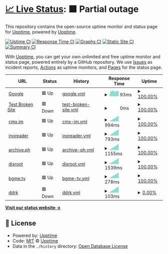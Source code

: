 # [📈 Live Status](https://upptime.github.io/upptime): <!--live status--> **🟧 Partial outage**

This repository contains the open-source uptime monitor and status page for [Upptime](https://upptime.js.org), powered by [Upptime](https://github.com/upptime/upptime).

[![Uptime CI](https://github.com/nanbowaner/upptime/workflows/Uptime%20CI/badge.svg)](https://github.com/nanbowaner/upptime/actions?query=workflow%3A%22Uptime+CI%22)
[![Response Time CI](https://github.com/nanbowaner/upptime/workflows/Response%20Time%20CI/badge.svg)](https://github.com/nanbowaner/upptime/actions?query=workflow%3A%22Response+Time+CI%22)
[![Graphs CI](https://github.com/nanbowaner/upptime/workflows/Graphs%20CI/badge.svg)](https://github.com/nanbowaner/upptime/actions?query=workflow%3A%22Graphs+CI%22)
[![Static Site CI](https://github.com/nanbowaner/upptime/workflows/Static%20Site%20CI/badge.svg)](https://github.com/nanbowaner/upptime/actions?query=workflow%3A%22Static+Site+CI%22)
[![Summary CI](https://github.com/nanbowaner/upptime/workflows/Summary%20CI/badge.svg)](https://github.com/nanbowaner/upptime/actions?query=workflow%3A%22Summary+CI%22)

With [Upptime](https://upptime.js.org), you can get your own unlimited and free uptime monitor and status page, powered entirely by a GitHub repository. We use [Issues](https://github.com/upptime/upptime/issues) as incident reports, [Actions](https://github.com/nanbowaner/upptime/actions) as uptime monitors, and [Pages](https://upptime.github.io/upptime) for the status page.

<!--start: status pages-->
<!-- This summary is generated by Upptime (https://github.com/upptime/upptime) -->
<!-- Do not edit this manually, your changes will be overwritten -->
<!-- prettier-ignore -->
| URL | Status | History | Response Time | Uptime |
| --- | ------ | ------- | ------------- | ------ |
| <img alt="" src="https://favicons.githubusercontent.com/www.google.com" height="13"> [Google](https://www.google.com) | 🟩 Up | [google.yml](https://github.com/nanbowaner/upptime/commits/HEAD/history/google.yml) | <details><summary><img alt="Response time graph" src="./graphs/google/response-time-week.png" height="20"> 93ms</summary><br><a href="https://nanbowaner.github.io/upptime/history/google"><img alt="Response time 93" src="https://img.shields.io/endpoint?url=https%3A%2F%2Fraw.githubusercontent.com%2Fnanbowaner%2Fupptime%2FHEAD%2Fapi%2Fgoogle%2Fresponse-time.json"></a><br><a href="https://nanbowaner.github.io/upptime/history/google"><img alt="24-hour response time 112" src="https://img.shields.io/endpoint?url=https%3A%2F%2Fraw.githubusercontent.com%2Fnanbowaner%2Fupptime%2FHEAD%2Fapi%2Fgoogle%2Fresponse-time-day.json"></a><br><a href="https://nanbowaner.github.io/upptime/history/google"><img alt="7-day response time 93" src="https://img.shields.io/endpoint?url=https%3A%2F%2Fraw.githubusercontent.com%2Fnanbowaner%2Fupptime%2FHEAD%2Fapi%2Fgoogle%2Fresponse-time-week.json"></a><br><a href="https://nanbowaner.github.io/upptime/history/google"><img alt="30-day response time 93" src="https://img.shields.io/endpoint?url=https%3A%2F%2Fraw.githubusercontent.com%2Fnanbowaner%2Fupptime%2FHEAD%2Fapi%2Fgoogle%2Fresponse-time-month.json"></a><br><a href="https://nanbowaner.github.io/upptime/history/google"><img alt="1-year response time 93" src="https://img.shields.io/endpoint?url=https%3A%2F%2Fraw.githubusercontent.com%2Fnanbowaner%2Fupptime%2FHEAD%2Fapi%2Fgoogle%2Fresponse-time-year.json"></a></details> | <details><summary><a href="https://nanbowaner.github.io/upptime/history/google">100.00%</a></summary><a href="https://nanbowaner.github.io/upptime/history/google"><img alt="All-time uptime 100.00%" src="https://img.shields.io/endpoint?url=https%3A%2F%2Fraw.githubusercontent.com%2Fnanbowaner%2Fupptime%2FHEAD%2Fapi%2Fgoogle%2Fuptime.json"></a><br><a href="https://nanbowaner.github.io/upptime/history/google"><img alt="24-hour uptime 100.00%" src="https://img.shields.io/endpoint?url=https%3A%2F%2Fraw.githubusercontent.com%2Fnanbowaner%2Fupptime%2FHEAD%2Fapi%2Fgoogle%2Fuptime-day.json"></a><br><a href="https://nanbowaner.github.io/upptime/history/google"><img alt="7-day uptime 100.00%" src="https://img.shields.io/endpoint?url=https%3A%2F%2Fraw.githubusercontent.com%2Fnanbowaner%2Fupptime%2FHEAD%2Fapi%2Fgoogle%2Fuptime-week.json"></a><br><a href="https://nanbowaner.github.io/upptime/history/google"><img alt="30-day uptime 100.00%" src="https://img.shields.io/endpoint?url=https%3A%2F%2Fraw.githubusercontent.com%2Fnanbowaner%2Fupptime%2FHEAD%2Fapi%2Fgoogle%2Fuptime-month.json"></a><br><a href="https://nanbowaner.github.io/upptime/history/google"><img alt="1-year uptime 100.00%" src="https://img.shields.io/endpoint?url=https%3A%2F%2Fraw.githubusercontent.com%2Fnanbowaner%2Fupptime%2FHEAD%2Fapi%2Fgoogle%2Fuptime-year.json"></a></details>
| <img alt="" src="https://favicons.githubusercontent.com/thissitedoesnotexist.koj.co" height="13"> [Test Broken Site](https://thissitedoesnotexist.koj.co) | 🟥 Down | [test-broken-site.yml](https://github.com/nanbowaner/upptime/commits/HEAD/history/test-broken-site.yml) | <details><summary><img alt="Response time graph" src="./graphs/test-broken-site/response-time-week.png" height="20"> 0ms</summary><br><a href="https://nanbowaner.github.io/upptime/history/test-broken-site"><img alt="Response time 0" src="https://img.shields.io/endpoint?url=https%3A%2F%2Fraw.githubusercontent.com%2Fnanbowaner%2Fupptime%2FHEAD%2Fapi%2Ftest-broken-site%2Fresponse-time.json"></a><br><a href="https://nanbowaner.github.io/upptime/history/test-broken-site"><img alt="24-hour response time 0" src="https://img.shields.io/endpoint?url=https%3A%2F%2Fraw.githubusercontent.com%2Fnanbowaner%2Fupptime%2FHEAD%2Fapi%2Ftest-broken-site%2Fresponse-time-day.json"></a><br><a href="https://nanbowaner.github.io/upptime/history/test-broken-site"><img alt="7-day response time 0" src="https://img.shields.io/endpoint?url=https%3A%2F%2Fraw.githubusercontent.com%2Fnanbowaner%2Fupptime%2FHEAD%2Fapi%2Ftest-broken-site%2Fresponse-time-week.json"></a><br><a href="https://nanbowaner.github.io/upptime/history/test-broken-site"><img alt="30-day response time 0" src="https://img.shields.io/endpoint?url=https%3A%2F%2Fraw.githubusercontent.com%2Fnanbowaner%2Fupptime%2FHEAD%2Fapi%2Ftest-broken-site%2Fresponse-time-month.json"></a><br><a href="https://nanbowaner.github.io/upptime/history/test-broken-site"><img alt="1-year response time 0" src="https://img.shields.io/endpoint?url=https%3A%2F%2Fraw.githubusercontent.com%2Fnanbowaner%2Fupptime%2FHEAD%2Fapi%2Ftest-broken-site%2Fresponse-time-year.json"></a></details> | <details><summary><a href="https://nanbowaner.github.io/upptime/history/test-broken-site">100.00%</a></summary><a href="https://nanbowaner.github.io/upptime/history/test-broken-site"><img alt="All-time uptime 100.00%" src="https://img.shields.io/endpoint?url=https%3A%2F%2Fraw.githubusercontent.com%2Fnanbowaner%2Fupptime%2FHEAD%2Fapi%2Ftest-broken-site%2Fuptime.json"></a><br><a href="https://nanbowaner.github.io/upptime/history/test-broken-site"><img alt="24-hour uptime 100.00%" src="https://img.shields.io/endpoint?url=https%3A%2F%2Fraw.githubusercontent.com%2Fnanbowaner%2Fupptime%2FHEAD%2Fapi%2Ftest-broken-site%2Fuptime-day.json"></a><br><a href="https://nanbowaner.github.io/upptime/history/test-broken-site"><img alt="7-day uptime 100.00%" src="https://img.shields.io/endpoint?url=https%3A%2F%2Fraw.githubusercontent.com%2Fnanbowaner%2Fupptime%2FHEAD%2Fapi%2Ftest-broken-site%2Fuptime-week.json"></a><br><a href="https://nanbowaner.github.io/upptime/history/test-broken-site"><img alt="30-day uptime 100.00%" src="https://img.shields.io/endpoint?url=https%3A%2F%2Fraw.githubusercontent.com%2Fnanbowaner%2Fupptime%2FHEAD%2Fapi%2Ftest-broken-site%2Fuptime-month.json"></a><br><a href="https://nanbowaner.github.io/upptime/history/test-broken-site"><img alt="1-year uptime 100.00%" src="https://img.shields.io/endpoint?url=https%3A%2F%2Fraw.githubusercontent.com%2Fnanbowaner%2Fupptime%2FHEAD%2Fapi%2Ftest-broken-site%2Fuptime-year.json"></a></details>
| <img alt="" src="https://favicons.githubusercontent.com/m.cmx.im" height="13"> [cmx.im](https://m.cmx.im) | 🟩 Up | [cmx-im.yml](https://github.com/nanbowaner/upptime/commits/HEAD/history/cmx-im.yml) | <details><summary><img alt="Response time graph" src="./graphs/cmx-im/response-time-week.png" height="20"> 994ms</summary><br><a href="https://nanbowaner.github.io/upptime/history/cmx-im"><img alt="Response time 994" src="https://img.shields.io/endpoint?url=https%3A%2F%2Fraw.githubusercontent.com%2Fnanbowaner%2Fupptime%2FHEAD%2Fapi%2Fcmx-im%2Fresponse-time.json"></a><br><a href="https://nanbowaner.github.io/upptime/history/cmx-im"><img alt="24-hour response time 994" src="https://img.shields.io/endpoint?url=https%3A%2F%2Fraw.githubusercontent.com%2Fnanbowaner%2Fupptime%2FHEAD%2Fapi%2Fcmx-im%2Fresponse-time-day.json"></a><br><a href="https://nanbowaner.github.io/upptime/history/cmx-im"><img alt="7-day response time 994" src="https://img.shields.io/endpoint?url=https%3A%2F%2Fraw.githubusercontent.com%2Fnanbowaner%2Fupptime%2FHEAD%2Fapi%2Fcmx-im%2Fresponse-time-week.json"></a><br><a href="https://nanbowaner.github.io/upptime/history/cmx-im"><img alt="30-day response time 994" src="https://img.shields.io/endpoint?url=https%3A%2F%2Fraw.githubusercontent.com%2Fnanbowaner%2Fupptime%2FHEAD%2Fapi%2Fcmx-im%2Fresponse-time-month.json"></a><br><a href="https://nanbowaner.github.io/upptime/history/cmx-im"><img alt="1-year response time 994" src="https://img.shields.io/endpoint?url=https%3A%2F%2Fraw.githubusercontent.com%2Fnanbowaner%2Fupptime%2FHEAD%2Fapi%2Fcmx-im%2Fresponse-time-year.json"></a></details> | <details><summary><a href="https://nanbowaner.github.io/upptime/history/cmx-im">100.00%</a></summary><a href="https://nanbowaner.github.io/upptime/history/cmx-im"><img alt="All-time uptime 100.00%" src="https://img.shields.io/endpoint?url=https%3A%2F%2Fraw.githubusercontent.com%2Fnanbowaner%2Fupptime%2FHEAD%2Fapi%2Fcmx-im%2Fuptime.json"></a><br><a href="https://nanbowaner.github.io/upptime/history/cmx-im"><img alt="24-hour uptime 100.00%" src="https://img.shields.io/endpoint?url=https%3A%2F%2Fraw.githubusercontent.com%2Fnanbowaner%2Fupptime%2FHEAD%2Fapi%2Fcmx-im%2Fuptime-day.json"></a><br><a href="https://nanbowaner.github.io/upptime/history/cmx-im"><img alt="7-day uptime 100.00%" src="https://img.shields.io/endpoint?url=https%3A%2F%2Fraw.githubusercontent.com%2Fnanbowaner%2Fupptime%2FHEAD%2Fapi%2Fcmx-im%2Fuptime-week.json"></a><br><a href="https://nanbowaner.github.io/upptime/history/cmx-im"><img alt="30-day uptime 100.00%" src="https://img.shields.io/endpoint?url=https%3A%2F%2Fraw.githubusercontent.com%2Fnanbowaner%2Fupptime%2FHEAD%2Fapi%2Fcmx-im%2Fuptime-month.json"></a><br><a href="https://nanbowaner.github.io/upptime/history/cmx-im"><img alt="1-year uptime 100.00%" src="https://img.shields.io/endpoint?url=https%3A%2F%2Fraw.githubusercontent.com%2Fnanbowaner%2Fupptime%2FHEAD%2Fapi%2Fcmx-im%2Fuptime-year.json"></a></details>
| <img alt="" src="https://favicons.githubusercontent.com/www.inoreader.com" height="13"> [inoreader](https://www.inoreader.com) | 🟩 Up | [inoreader.yml](https://github.com/nanbowaner/upptime/commits/HEAD/history/inoreader.yml) | <details><summary><img alt="Response time graph" src="./graphs/inoreader/response-time-week.png" height="20"> 793ms</summary><br><a href="https://nanbowaner.github.io/upptime/history/inoreader"><img alt="Response time 793" src="https://img.shields.io/endpoint?url=https%3A%2F%2Fraw.githubusercontent.com%2Fnanbowaner%2Fupptime%2FHEAD%2Fapi%2Finoreader%2Fresponse-time.json"></a><br><a href="https://nanbowaner.github.io/upptime/history/inoreader"><img alt="24-hour response time 793" src="https://img.shields.io/endpoint?url=https%3A%2F%2Fraw.githubusercontent.com%2Fnanbowaner%2Fupptime%2FHEAD%2Fapi%2Finoreader%2Fresponse-time-day.json"></a><br><a href="https://nanbowaner.github.io/upptime/history/inoreader"><img alt="7-day response time 793" src="https://img.shields.io/endpoint?url=https%3A%2F%2Fraw.githubusercontent.com%2Fnanbowaner%2Fupptime%2FHEAD%2Fapi%2Finoreader%2Fresponse-time-week.json"></a><br><a href="https://nanbowaner.github.io/upptime/history/inoreader"><img alt="30-day response time 793" src="https://img.shields.io/endpoint?url=https%3A%2F%2Fraw.githubusercontent.com%2Fnanbowaner%2Fupptime%2FHEAD%2Fapi%2Finoreader%2Fresponse-time-month.json"></a><br><a href="https://nanbowaner.github.io/upptime/history/inoreader"><img alt="1-year response time 793" src="https://img.shields.io/endpoint?url=https%3A%2F%2Fraw.githubusercontent.com%2Fnanbowaner%2Fupptime%2FHEAD%2Fapi%2Finoreader%2Fresponse-time-year.json"></a></details> | <details><summary><a href="https://nanbowaner.github.io/upptime/history/inoreader">100.00%</a></summary><a href="https://nanbowaner.github.io/upptime/history/inoreader"><img alt="All-time uptime 100.00%" src="https://img.shields.io/endpoint?url=https%3A%2F%2Fraw.githubusercontent.com%2Fnanbowaner%2Fupptime%2FHEAD%2Fapi%2Finoreader%2Fuptime.json"></a><br><a href="https://nanbowaner.github.io/upptime/history/inoreader"><img alt="24-hour uptime 100.00%" src="https://img.shields.io/endpoint?url=https%3A%2F%2Fraw.githubusercontent.com%2Fnanbowaner%2Fupptime%2FHEAD%2Fapi%2Finoreader%2Fuptime-day.json"></a><br><a href="https://nanbowaner.github.io/upptime/history/inoreader"><img alt="7-day uptime 100.00%" src="https://img.shields.io/endpoint?url=https%3A%2F%2Fraw.githubusercontent.com%2Fnanbowaner%2Fupptime%2FHEAD%2Fapi%2Finoreader%2Fuptime-week.json"></a><br><a href="https://nanbowaner.github.io/upptime/history/inoreader"><img alt="30-day uptime 100.00%" src="https://img.shields.io/endpoint?url=https%3A%2F%2Fraw.githubusercontent.com%2Fnanbowaner%2Fupptime%2FHEAD%2Fapi%2Finoreader%2Fuptime-month.json"></a><br><a href="https://nanbowaner.github.io/upptime/history/inoreader"><img alt="1-year uptime 100.00%" src="https://img.shields.io/endpoint?url=https%3A%2F%2Fraw.githubusercontent.com%2Fnanbowaner%2Fupptime%2FHEAD%2Fapi%2Finoreader%2Fuptime-year.json"></a></details>
| <img alt="" src="https://favicons.githubusercontent.com/archive.ph" height="13"> [archive.ph](https://archive.ph) | 🟩 Up | [archive-ph.yml](https://github.com/nanbowaner/upptime/commits/HEAD/history/archive-ph.yml) | <details><summary><img alt="Response time graph" src="./graphs/archive-ph/response-time-week.png" height="20"> 1155ms</summary><br><a href="https://nanbowaner.github.io/upptime/history/archive-ph"><img alt="Response time 1155" src="https://img.shields.io/endpoint?url=https%3A%2F%2Fraw.githubusercontent.com%2Fnanbowaner%2Fupptime%2FHEAD%2Fapi%2Farchive-ph%2Fresponse-time.json"></a><br><a href="https://nanbowaner.github.io/upptime/history/archive-ph"><img alt="24-hour response time 1155" src="https://img.shields.io/endpoint?url=https%3A%2F%2Fraw.githubusercontent.com%2Fnanbowaner%2Fupptime%2FHEAD%2Fapi%2Farchive-ph%2Fresponse-time-day.json"></a><br><a href="https://nanbowaner.github.io/upptime/history/archive-ph"><img alt="7-day response time 1155" src="https://img.shields.io/endpoint?url=https%3A%2F%2Fraw.githubusercontent.com%2Fnanbowaner%2Fupptime%2FHEAD%2Fapi%2Farchive-ph%2Fresponse-time-week.json"></a><br><a href="https://nanbowaner.github.io/upptime/history/archive-ph"><img alt="30-day response time 1155" src="https://img.shields.io/endpoint?url=https%3A%2F%2Fraw.githubusercontent.com%2Fnanbowaner%2Fupptime%2FHEAD%2Fapi%2Farchive-ph%2Fresponse-time-month.json"></a><br><a href="https://nanbowaner.github.io/upptime/history/archive-ph"><img alt="1-year response time 1155" src="https://img.shields.io/endpoint?url=https%3A%2F%2Fraw.githubusercontent.com%2Fnanbowaner%2Fupptime%2FHEAD%2Fapi%2Farchive-ph%2Fresponse-time-year.json"></a></details> | <details><summary><a href="https://nanbowaner.github.io/upptime/history/archive-ph">100.00%</a></summary><a href="https://nanbowaner.github.io/upptime/history/archive-ph"><img alt="All-time uptime 100.00%" src="https://img.shields.io/endpoint?url=https%3A%2F%2Fraw.githubusercontent.com%2Fnanbowaner%2Fupptime%2FHEAD%2Fapi%2Farchive-ph%2Fuptime.json"></a><br><a href="https://nanbowaner.github.io/upptime/history/archive-ph"><img alt="24-hour uptime 100.00%" src="https://img.shields.io/endpoint?url=https%3A%2F%2Fraw.githubusercontent.com%2Fnanbowaner%2Fupptime%2FHEAD%2Fapi%2Farchive-ph%2Fuptime-day.json"></a><br><a href="https://nanbowaner.github.io/upptime/history/archive-ph"><img alt="7-day uptime 100.00%" src="https://img.shields.io/endpoint?url=https%3A%2F%2Fraw.githubusercontent.com%2Fnanbowaner%2Fupptime%2FHEAD%2Fapi%2Farchive-ph%2Fuptime-week.json"></a><br><a href="https://nanbowaner.github.io/upptime/history/archive-ph"><img alt="30-day uptime 100.00%" src="https://img.shields.io/endpoint?url=https%3A%2F%2Fraw.githubusercontent.com%2Fnanbowaner%2Fupptime%2FHEAD%2Fapi%2Farchive-ph%2Fuptime-month.json"></a><br><a href="https://nanbowaner.github.io/upptime/history/archive-ph"><img alt="1-year uptime 100.00%" src="https://img.shields.io/endpoint?url=https%3A%2F%2Fraw.githubusercontent.com%2Fnanbowaner%2Fupptime%2FHEAD%2Fapi%2Farchive-ph%2Fuptime-year.json"></a></details>
| <img alt="" src="https://favicons.githubusercontent.com/cloud.disroot.org" height="13"> [disroot](https://cloud.disroot.org) | 🟩 Up | [disroot.yml](https://github.com/nanbowaner/upptime/commits/HEAD/history/disroot.yml) | <details><summary><img alt="Response time graph" src="./graphs/disroot/response-time-week.png" height="20"> 1539ms</summary><br><a href="https://nanbowaner.github.io/upptime/history/disroot"><img alt="Response time 1539" src="https://img.shields.io/endpoint?url=https%3A%2F%2Fraw.githubusercontent.com%2Fnanbowaner%2Fupptime%2FHEAD%2Fapi%2Fdisroot%2Fresponse-time.json"></a><br><a href="https://nanbowaner.github.io/upptime/history/disroot"><img alt="24-hour response time 1539" src="https://img.shields.io/endpoint?url=https%3A%2F%2Fraw.githubusercontent.com%2Fnanbowaner%2Fupptime%2FHEAD%2Fapi%2Fdisroot%2Fresponse-time-day.json"></a><br><a href="https://nanbowaner.github.io/upptime/history/disroot"><img alt="7-day response time 1539" src="https://img.shields.io/endpoint?url=https%3A%2F%2Fraw.githubusercontent.com%2Fnanbowaner%2Fupptime%2FHEAD%2Fapi%2Fdisroot%2Fresponse-time-week.json"></a><br><a href="https://nanbowaner.github.io/upptime/history/disroot"><img alt="30-day response time 1539" src="https://img.shields.io/endpoint?url=https%3A%2F%2Fraw.githubusercontent.com%2Fnanbowaner%2Fupptime%2FHEAD%2Fapi%2Fdisroot%2Fresponse-time-month.json"></a><br><a href="https://nanbowaner.github.io/upptime/history/disroot"><img alt="1-year response time 1539" src="https://img.shields.io/endpoint?url=https%3A%2F%2Fraw.githubusercontent.com%2Fnanbowaner%2Fupptime%2FHEAD%2Fapi%2Fdisroot%2Fresponse-time-year.json"></a></details> | <details><summary><a href="https://nanbowaner.github.io/upptime/history/disroot">100.00%</a></summary><a href="https://nanbowaner.github.io/upptime/history/disroot"><img alt="All-time uptime 100.00%" src="https://img.shields.io/endpoint?url=https%3A%2F%2Fraw.githubusercontent.com%2Fnanbowaner%2Fupptime%2FHEAD%2Fapi%2Fdisroot%2Fuptime.json"></a><br><a href="https://nanbowaner.github.io/upptime/history/disroot"><img alt="24-hour uptime 100.00%" src="https://img.shields.io/endpoint?url=https%3A%2F%2Fraw.githubusercontent.com%2Fnanbowaner%2Fupptime%2FHEAD%2Fapi%2Fdisroot%2Fuptime-day.json"></a><br><a href="https://nanbowaner.github.io/upptime/history/disroot"><img alt="7-day uptime 100.00%" src="https://img.shields.io/endpoint?url=https%3A%2F%2Fraw.githubusercontent.com%2Fnanbowaner%2Fupptime%2FHEAD%2Fapi%2Fdisroot%2Fuptime-week.json"></a><br><a href="https://nanbowaner.github.io/upptime/history/disroot"><img alt="30-day uptime 100.00%" src="https://img.shields.io/endpoint?url=https%3A%2F%2Fraw.githubusercontent.com%2Fnanbowaner%2Fupptime%2FHEAD%2Fapi%2Fdisroot%2Fuptime-month.json"></a><br><a href="https://nanbowaner.github.io/upptime/history/disroot"><img alt="1-year uptime 100.00%" src="https://img.shields.io/endpoint?url=https%3A%2F%2Fraw.githubusercontent.com%2Fnanbowaner%2Fupptime%2FHEAD%2Fapi%2Fdisroot%2Fuptime-year.json"></a></details>
| <img alt="" src="https://favicons.githubusercontent.com/bgm.tv" height="13"> [bgme.tv](https://bgm.tv) | 🟩 Up | [bgme-tv.yml](https://github.com/nanbowaner/upptime/commits/HEAD/history/bgme-tv.yml) | <details><summary><img alt="Response time graph" src="./graphs/bgme-tv/response-time-week.png" height="20"> 278ms</summary><br><a href="https://nanbowaner.github.io/upptime/history/bgme-tv"><img alt="Response time 278" src="https://img.shields.io/endpoint?url=https%3A%2F%2Fraw.githubusercontent.com%2Fnanbowaner%2Fupptime%2FHEAD%2Fapi%2Fbgme-tv%2Fresponse-time.json"></a><br><a href="https://nanbowaner.github.io/upptime/history/bgme-tv"><img alt="24-hour response time 278" src="https://img.shields.io/endpoint?url=https%3A%2F%2Fraw.githubusercontent.com%2Fnanbowaner%2Fupptime%2FHEAD%2Fapi%2Fbgme-tv%2Fresponse-time-day.json"></a><br><a href="https://nanbowaner.github.io/upptime/history/bgme-tv"><img alt="7-day response time 278" src="https://img.shields.io/endpoint?url=https%3A%2F%2Fraw.githubusercontent.com%2Fnanbowaner%2Fupptime%2FHEAD%2Fapi%2Fbgme-tv%2Fresponse-time-week.json"></a><br><a href="https://nanbowaner.github.io/upptime/history/bgme-tv"><img alt="30-day response time 278" src="https://img.shields.io/endpoint?url=https%3A%2F%2Fraw.githubusercontent.com%2Fnanbowaner%2Fupptime%2FHEAD%2Fapi%2Fbgme-tv%2Fresponse-time-month.json"></a><br><a href="https://nanbowaner.github.io/upptime/history/bgme-tv"><img alt="1-year response time 278" src="https://img.shields.io/endpoint?url=https%3A%2F%2Fraw.githubusercontent.com%2Fnanbowaner%2Fupptime%2FHEAD%2Fapi%2Fbgme-tv%2Fresponse-time-year.json"></a></details> | <details><summary><a href="https://nanbowaner.github.io/upptime/history/bgme-tv">100.00%</a></summary><a href="https://nanbowaner.github.io/upptime/history/bgme-tv"><img alt="All-time uptime 100.00%" src="https://img.shields.io/endpoint?url=https%3A%2F%2Fraw.githubusercontent.com%2Fnanbowaner%2Fupptime%2FHEAD%2Fapi%2Fbgme-tv%2Fuptime.json"></a><br><a href="https://nanbowaner.github.io/upptime/history/bgme-tv"><img alt="24-hour uptime 100.00%" src="https://img.shields.io/endpoint?url=https%3A%2F%2Fraw.githubusercontent.com%2Fnanbowaner%2Fupptime%2FHEAD%2Fapi%2Fbgme-tv%2Fuptime-day.json"></a><br><a href="https://nanbowaner.github.io/upptime/history/bgme-tv"><img alt="7-day uptime 100.00%" src="https://img.shields.io/endpoint?url=https%3A%2F%2Fraw.githubusercontent.com%2Fnanbowaner%2Fupptime%2FHEAD%2Fapi%2Fbgme-tv%2Fuptime-week.json"></a><br><a href="https://nanbowaner.github.io/upptime/history/bgme-tv"><img alt="30-day uptime 100.00%" src="https://img.shields.io/endpoint?url=https%3A%2F%2Fraw.githubusercontent.com%2Fnanbowaner%2Fupptime%2FHEAD%2Fapi%2Fbgme-tv%2Fuptime-month.json"></a><br><a href="https://nanbowaner.github.io/upptime/history/bgme-tv"><img alt="1-year uptime 100.00%" src="https://img.shields.io/endpoint?url=https%3A%2F%2Fraw.githubusercontent.com%2Fnanbowaner%2Fupptime%2FHEAD%2Fapi%2Fbgme-tv%2Fuptime-year.json"></a></details>
| <img alt="" src="https://favicons.githubusercontent.com/ddrk.me" height="13"> [ddrk](https://ddrk.me) | 🟥 Down | [ddrk.yml](https://github.com/nanbowaner/upptime/commits/HEAD/history/ddrk.yml) | <details><summary><img alt="Response time graph" src="./graphs/ddrk/response-time-week.png" height="20"> 103ms</summary><br><a href="https://nanbowaner.github.io/upptime/history/ddrk"><img alt="Response time 103" src="https://img.shields.io/endpoint?url=https%3A%2F%2Fraw.githubusercontent.com%2Fnanbowaner%2Fupptime%2FHEAD%2Fapi%2Fddrk%2Fresponse-time.json"></a><br><a href="https://nanbowaner.github.io/upptime/history/ddrk"><img alt="24-hour response time 103" src="https://img.shields.io/endpoint?url=https%3A%2F%2Fraw.githubusercontent.com%2Fnanbowaner%2Fupptime%2FHEAD%2Fapi%2Fddrk%2Fresponse-time-day.json"></a><br><a href="https://nanbowaner.github.io/upptime/history/ddrk"><img alt="7-day response time 103" src="https://img.shields.io/endpoint?url=https%3A%2F%2Fraw.githubusercontent.com%2Fnanbowaner%2Fupptime%2FHEAD%2Fapi%2Fddrk%2Fresponse-time-week.json"></a><br><a href="https://nanbowaner.github.io/upptime/history/ddrk"><img alt="30-day response time 103" src="https://img.shields.io/endpoint?url=https%3A%2F%2Fraw.githubusercontent.com%2Fnanbowaner%2Fupptime%2FHEAD%2Fapi%2Fddrk%2Fresponse-time-month.json"></a><br><a href="https://nanbowaner.github.io/upptime/history/ddrk"><img alt="1-year response time 103" src="https://img.shields.io/endpoint?url=https%3A%2F%2Fraw.githubusercontent.com%2Fnanbowaner%2Fupptime%2FHEAD%2Fapi%2Fddrk%2Fresponse-time-year.json"></a></details> | <details><summary><a href="https://nanbowaner.github.io/upptime/history/ddrk">0.00%</a></summary><a href="https://nanbowaner.github.io/upptime/history/ddrk"><img alt="All-time uptime 0.00%" src="https://img.shields.io/endpoint?url=https%3A%2F%2Fraw.githubusercontent.com%2Fnanbowaner%2Fupptime%2FHEAD%2Fapi%2Fddrk%2Fuptime.json"></a><br><a href="https://nanbowaner.github.io/upptime/history/ddrk"><img alt="24-hour uptime 0.00%" src="https://img.shields.io/endpoint?url=https%3A%2F%2Fraw.githubusercontent.com%2Fnanbowaner%2Fupptime%2FHEAD%2Fapi%2Fddrk%2Fuptime-day.json"></a><br><a href="https://nanbowaner.github.io/upptime/history/ddrk"><img alt="7-day uptime 0.00%" src="https://img.shields.io/endpoint?url=https%3A%2F%2Fraw.githubusercontent.com%2Fnanbowaner%2Fupptime%2FHEAD%2Fapi%2Fddrk%2Fuptime-week.json"></a><br><a href="https://nanbowaner.github.io/upptime/history/ddrk"><img alt="30-day uptime 0.00%" src="https://img.shields.io/endpoint?url=https%3A%2F%2Fraw.githubusercontent.com%2Fnanbowaner%2Fupptime%2FHEAD%2Fapi%2Fddrk%2Fuptime-month.json"></a><br><a href="https://nanbowaner.github.io/upptime/history/ddrk"><img alt="1-year uptime 0.00%" src="https://img.shields.io/endpoint?url=https%3A%2F%2Fraw.githubusercontent.com%2Fnanbowaner%2Fupptime%2FHEAD%2Fapi%2Fddrk%2Fuptime-year.json"></a></details>

<!--end: status pages-->

[**Visit our status website →**](https://upptime.github.io/upptime)

## 📄 License

- Powered by: [Upptime](https://github.com/upptime/upptime)
- Code: [MIT](./LICENSE) © [Upptime](https://upptime.js.org)
- Data in the `./history` directory: [Open Database License](https://opendatacommons.org/licenses/odbl/1-0/)
